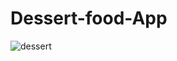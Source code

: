 # Dessert-food-App



![dessert](https://user-images.githubusercontent.com/62072824/104795611-b3230780-57d5-11eb-973b-809823825a10.gif)
